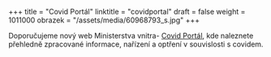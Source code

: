 +++
title = "Covid Portál"
linktitle = "covidportal"
draft = false
weight = 1011000
obrazek = "/assets/media/60968793_s.jpg"
+++

Doporučujeme nový web Ministerstva vnitra- [Covid Portál](https://covid.gov.cz/), kde naleznete přehledně zpracované informace, nařízení a optření v souvislosti s covidem.
